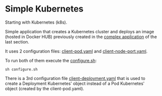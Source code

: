 # Simple Kubernetes

Starting with Kubernetes (k8s). 

Simple application that creates a Kubernetes cluster and deploys an image (hosted in Docker HUB) previously created in the [complex application](../05-complex/README.md) of the last section.

It uses 2 configuration files: [client-pod.yaml](./client-pod.yaml) and [client-node-port.yaml](./client-node-port.yaml).

To run both of them execute the [configure.sh](./configure.sh):

`sh configure.sh`

There is a 3rd configuration file [client-deployment.yaml](./client-deployment.yaml) that is used to create a Deployment Kubernetes' object instead of a Pod Kubernetes' object (created by the client-pod.yaml).
